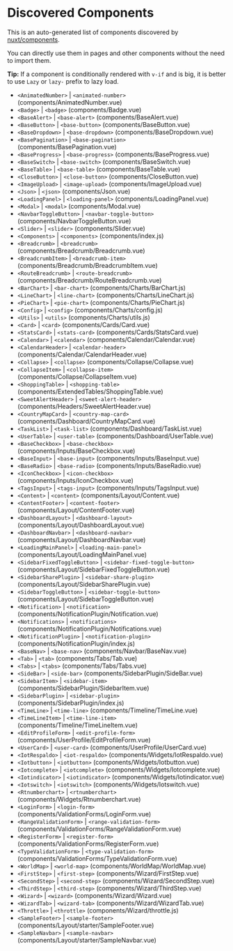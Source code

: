 # Discovered Components

This is an auto-generated list of components discovered by [nuxt/components](https://github.com/nuxt/components).

You can directly use them in pages and other components without the need to import them.

**Tip:** If a component is conditionally rendered with `v-if` and is big, it is better to use `Lazy` or `lazy-` prefix to lazy load.

- `<AnimatedNumber>` | `<animated-number>` (components/AnimatedNumber.vue)
- `<Badge>` | `<badge>` (components/Badge.vue)
- `<BaseAlert>` | `<base-alert>` (components/BaseAlert.vue)
- `<BaseButton>` | `<base-button>` (components/BaseButton.vue)
- `<BaseDropdown>` | `<base-dropdown>` (components/BaseDropdown.vue)
- `<BasePagination>` | `<base-pagination>` (components/BasePagination.vue)
- `<BaseProgress>` | `<base-progress>` (components/BaseProgress.vue)
- `<BaseSwitch>` | `<base-switch>` (components/BaseSwitch.vue)
- `<BaseTable>` | `<base-table>` (components/BaseTable.vue)
- `<CloseButton>` | `<close-button>` (components/CloseButton.vue)
- `<ImageUpload>` | `<image-upload>` (components/ImageUpload.vue)
- `<Json>` | `<json>` (components/Json.vue)
- `<LoadingPanel>` | `<loading-panel>` (components/LoadingPanel.vue)
- `<Modal>` | `<modal>` (components/Modal.vue)
- `<NavbarToggleButton>` | `<navbar-toggle-button>` (components/NavbarToggleButton.vue)
- `<Slider>` | `<slider>` (components/Slider.vue)
- `<Components>` | `<components>` (components/index.js)
- `<Breadcrumb>` | `<breadcrumb>` (components/Breadcrumb/Breadcrumb.vue)
- `<BreadcrumbItem>` | `<breadcrumb-item>` (components/Breadcrumb/BreadcrumbItem.vue)
- `<RouteBreadcrumb>` | `<route-breadcrumb>` (components/Breadcrumb/RouteBreadcrumb.vue)
- `<BarChart>` | `<bar-chart>` (components/Charts/BarChart.js)
- `<LineChart>` | `<line-chart>` (components/Charts/LineChart.js)
- `<PieChart>` | `<pie-chart>` (components/Charts/PieChart.js)
- `<Config>` | `<config>` (components/Charts/config.js)
- `<Utils>` | `<utils>` (components/Charts/utils.js)
- `<Card>` | `<card>` (components/Cards/Card.vue)
- `<StatsCard>` | `<stats-card>` (components/Cards/StatsCard.vue)
- `<Calendar>` | `<calendar>` (components/Calendar/Calendar.vue)
- `<CalendarHeader>` | `<calendar-header>` (components/Calendar/CalendarHeader.vue)
- `<Collapse>` | `<collapse>` (components/Collapse/Collapse.vue)
- `<CollapseItem>` | `<collapse-item>` (components/Collapse/CollapseItem.vue)
- `<ShoppingTable>` | `<shopping-table>` (components/ExtendedTables/ShoppingTable.vue)
- `<SweetAlertHeader>` | `<sweet-alert-header>` (components/Headers/SweetAlertHeader.vue)
- `<CountryMapCard>` | `<country-map-card>` (components/Dashboard/CountryMapCard.vue)
- `<TaskList>` | `<task-list>` (components/Dashboard/TaskList.vue)
- `<UserTable>` | `<user-table>` (components/Dashboard/UserTable.vue)
- `<BaseCheckbox>` | `<base-checkbox>` (components/Inputs/BaseCheckbox.vue)
- `<BaseInput>` | `<base-input>` (components/Inputs/BaseInput.vue)
- `<BaseRadio>` | `<base-radio>` (components/Inputs/BaseRadio.vue)
- `<IconCheckbox>` | `<icon-checkbox>` (components/Inputs/IconCheckbox.vue)
- `<TagsInput>` | `<tags-input>` (components/Inputs/TagsInput.vue)
- `<Content>` | `<content>` (components/Layout/Content.vue)
- `<ContentFooter>` | `<content-footer>` (components/Layout/ContentFooter.vue)
- `<DashboardLayout>` | `<dashboard-layout>` (components/Layout/DashboardLayout.vue)
- `<DashboardNavbar>` | `<dashboard-navbar>` (components/Layout/DashboardNavbar.vue)
- `<LoadingMainPanel>` | `<loading-main-panel>` (components/Layout/LoadingMainPanel.vue)
- `<SidebarFixedToggleButton>` | `<sidebar-fixed-toggle-button>` (components/Layout/SidebarFixedToggleButton.vue)
- `<SidebarSharePlugin>` | `<sidebar-share-plugin>` (components/Layout/SidebarSharePlugin.vue)
- `<SidebarToggleButton>` | `<sidebar-toggle-button>` (components/Layout/SidebarToggleButton.vue)
- `<Notification>` | `<notification>` (components/NotificationPlugin/Notification.vue)
- `<Notifications>` | `<notifications>` (components/NotificationPlugin/Notifications.vue)
- `<NotificationPlugin>` | `<notification-plugin>` (components/NotificationPlugin/index.js)
- `<BaseNav>` | `<base-nav>` (components/Navbar/BaseNav.vue)
- `<Tab>` | `<tab>` (components/Tabs/Tab.vue)
- `<Tabs>` | `<tabs>` (components/Tabs/Tabs.vue)
- `<SideBar>` | `<side-bar>` (components/SidebarPlugin/SideBar.vue)
- `<SidebarItem>` | `<sidebar-item>` (components/SidebarPlugin/SidebarItem.vue)
- `<SidebarPlugin>` | `<sidebar-plugin>` (components/SidebarPlugin/index.js)
- `<TimeLine>` | `<time-line>` (components/Timeline/TimeLine.vue)
- `<TimeLineItem>` | `<time-line-item>` (components/Timeline/TimeLineItem.vue)
- `<EditProfileForm>` | `<edit-profile-form>` (components/UserProfile/EditProfileForm.vue)
- `<UserCard>` | `<user-card>` (components/UserProfile/UserCard.vue)
- `<IotRespaldo>` | `<iot-respaldo>` (components/Widgets/IotRespaldo.vue)
- `<Iotbutton>` | `<iotbutton>` (components/Widgets/Iotbutton.vue)
- `<Iotcomplete>` | `<iotcomplete>` (components/Widgets/Iotcomplete.vue)
- `<Iotindicator>` | `<iotindicator>` (components/Widgets/Iotindicator.vue)
- `<Iotswitch>` | `<iotswitch>` (components/Widgets/Iotswitch.vue)
- `<Rtnumberchart>` | `<rtnumberchart>` (components/Widgets/Rtnumberchart.vue)
- `<LoginForm>` | `<login-form>` (components/ValidationForms/LoginForm.vue)
- `<RangeValidationForm>` | `<range-validation-form>` (components/ValidationForms/RangeValidationForm.vue)
- `<RegisterForm>` | `<register-form>` (components/ValidationForms/RegisterForm.vue)
- `<TypeValidationForm>` | `<type-validation-form>` (components/ValidationForms/TypeValidationForm.vue)
- `<WorldMap>` | `<world-map>` (components/WorldMap/WorldMap.vue)
- `<FirstStep>` | `<first-step>` (components/Wizard/FirstStep.vue)
- `<SecondStep>` | `<second-step>` (components/Wizard/SecondStep.vue)
- `<ThirdStep>` | `<third-step>` (components/Wizard/ThirdStep.vue)
- `<Wizard>` | `<wizard>` (components/Wizard/Wizard.vue)
- `<WizardTab>` | `<wizard-tab>` (components/Wizard/WizardTab.vue)
- `<Throttle>` | `<throttle>` (components/Wizard/throttle.js)
- `<SampleFooter>` | `<sample-footer>` (components/Layout/starter/SampleFooter.vue)
- `<SampleNavbar>` | `<sample-navbar>` (components/Layout/starter/SampleNavbar.vue)
